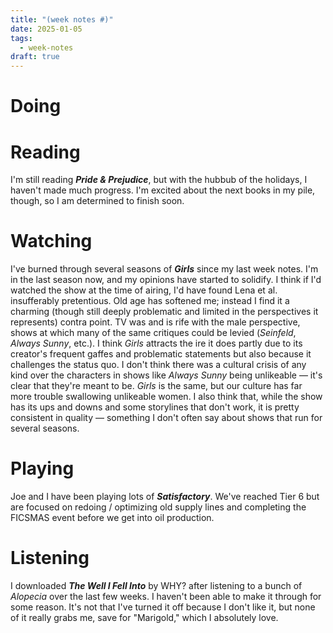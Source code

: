 ```yaml
---
title: "(week notes #)"
date: 2025-01-05
tags:
  - week-notes
draft: true
---
```

# Doing

# Reading
I'm still reading **_Pride & Prejudice_**, but with the hubbub of the holidays, I haven't made much progress. I'm excited about the next books in my pile, though, so I am determined to finish soon.

# Watching
I've burned through several seasons of **_Girls_** since my last week notes. I'm in the last season now, and my opinions have started to solidify. I think if I'd watched the show at the time of airing, I'd have found Lena et al. insufferably pretentious. Old age has softened me; instead I find it a charming (though still deeply problematic and limited in the perspectives it represents) contra point. TV was and is rife with the male perspective, shows at which many of the same critiques could be levied (_Seinfeld_, _Always Sunny_, etc.). I think _Girls_ attracts the ire it does partly due to its creator's frequent gaffes and problematic statements but also because it challenges the status quo. I don't think there was a cultural crisis of any kind over the characters in shows like _Always Sunny_ being unlikeable — it's clear that they're meant to be. _Girls_ is the same, but our culture has far more trouble swallowing unlikeable women. I also think that, while the show has its ups and downs and some storylines that don't work, it is pretty consistent in quality — something I don't often say about shows that run for several seasons.

# Playing
Joe and I have been playing lots of **_Satisfactory_**. We've reached Tier 6 but are focused on redoing / optimizing old supply lines and completing the FICSMAS event before we get into oil production.

# Listening
I downloaded *__The Well I Fell Into__* by WHY? after listening to a bunch of _Alopecia_ over the last few weeks. I haven't been able to make it through for some reason. It's not that I've turned it off because I don't like it, but none of it really grabs me, save for "Marigold," which I absolutely love.